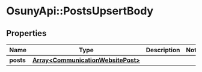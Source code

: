 # OsunyApi::PostsUpsertBody

## Properties
Name | Type | Description | Notes
------------ | ------------- | ------------- | -------------
**posts** | [**Array&lt;CommunicationWebsitePost&gt;**](CommunicationWebsitePost.md) |  | 


